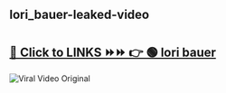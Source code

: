 
 ## lori_bauer-leaked-video 

# <h2><a href="https://clipsfans.com/lori_bauer&ref=git">🔗 Click to LINKS ⏩⏩ 👉 🟢 lori bauer </a></h2>

<a href="https://clipsfans.com/lori_bauer&ref=git" rel="nofollow" data-target="animated-image.originalLink"><img src="https://i.ibb.co.com/xMMVF88/686577567.gif" alt="Viral Video Original" style="max-width: 100%; display: inline-block;" data-target="animated-image.originalImage"></a>
